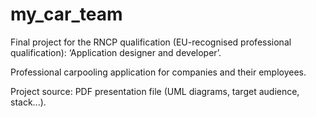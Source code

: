 ﻿# my_car_team

Final project for the RNCP qualification (EU-recognised professional qualification): ‘Application designer and developer’.

Professional carpooling application for companies and their employees.

Project source: PDF presentation file (UML diagrams, target audience, stack...).

